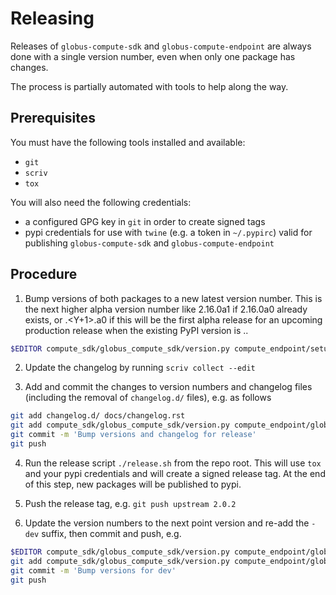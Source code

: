 # Releasing

Releases of `globus-compute-sdk` and `globus-compute-endpoint` are always done with a single version
number, even when only one package has changes.

The process is partially automated with tools to help along the way.

## Prerequisites

You must have the following tools installed and available:

- `git`
- `scriv`
- `tox`

You will also need the following credentials:

- a configured GPG key in `git` in order to create signed tags
- pypi credentials for use with `twine` (e.g. a token in `~/.pypirc`) valid for
    publishing `globus-compute-sdk` and `globus-compute-endpoint`

## Procedure

1. Bump versions of both packages to a new latest version number.  This is
   the next higher alpha version number like 2.16.0a1 if 2.16.0a0 already
   exists, or <X>.<Y+1>.<Z>a0 if this will be the first alpha release for an
   upcoming production release when the existing PyPI version is <X>.<Y>.<Z>

```bash
$EDITOR compute_sdk/globus_compute_sdk/version.py compute_endpoint/setup.py compute_endpoint/globus_compute_endpoint/version.py
```

2. Update the changelog by running `scriv collect --edit`

3. Add and commit the changes to version numbers and changelog files (including
   the removal of `changelog.d/` files), e.g. as follows

```bash
git add changelog.d/ docs/changelog.rst
git add compute_sdk/globus_compute_sdk/version.py compute_endpoint/globus_compute_endpoint/version.py
git commit -m 'Bump versions and changelog for release'
git push
```

4. Run the release script `./release.sh` from the repo root. This will use
   `tox` and your pypi credentials and will create a signed release tag. At the
   end of this step, new packages will be published to pypi.

5. Push the release tag, e.g. `git push upstream 2.0.2`

6. Update the version numbers to the next point version and re-add the `-dev` suffix,
   then commit and push, e.g.

```bash
$EDITOR compute_sdk/globus_compute_sdk/version.py compute_endpoint/globus_compute_endpoint/version.py
git add compute_sdk/globus_compute_sdk/version.py compute_endpoint/globus_compute_endpoint/version.py
git commit -m 'Bump versions for dev'
git push
```

